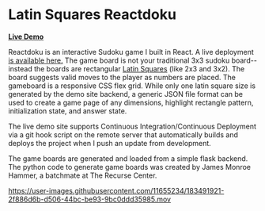 # Latin Squares Reactdoku

<!-- wp:buttons -->
<div class="wp-block-buttons"><!-- wp:button {"gradient":"vivid-cyan-blue-to-vivid-purple","width":75,"align":"center","style":{"border":{"radius":"0px"}}} -->
<div class="wp-block-button aligncenter has-custom-width wp-block-button__width-75"><a class="wp-block-button__link has-vivid-cyan-blue-to-vivid-purple-gradient-background has-background" href="https://programmerd.com/sudokuapp/" style="border-radius:0px" target="_blank" rel="noreferrer noopener"><strong>Live Demo</strong></a></div>
<!-- /wp:button --></div>
<!-- /wp:buttons -->

Reactdoku is an interactive Sudoku game I built in React. A live deployment [is available here.](https://programmerd.com/sudokuapp/)  The game board is not your traditional 3x3 sudoku board--instead the boards are rectangular [Latin Squares](https://en.wikipedia.org/wiki/Latin_square) (like 2x3 and 3x2). The board suggests valid moves to the player as numbers are placed. The gameboard is a responsive CSS flex grid. While only one latin square size is generated by the demo site backend, a generic JSON file format can be used to create a game page of any dimensions, highlight rectangle pattern, initialization state, and answer state.

The live demo site supports Continuous Integration/Continuous Deployment via a git hook script on the remote server that automatically builds and deploys the project when I push an update from development.

The game boards are generated and loaded from a simple flask backend. The python code to generate game boards was created by James Monroe Hammer, a batchmate at The Recurse Center.

https://user-images.githubusercontent.com/11655234/183491921-2f886d6b-d506-44bc-be93-9bc0ddd35985.mov


